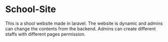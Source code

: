 # School-Site
This is a shool website made in laravel. The website is dynamic and admins can change the contents from the backend. Admins can create different staffs with different pages permission.
